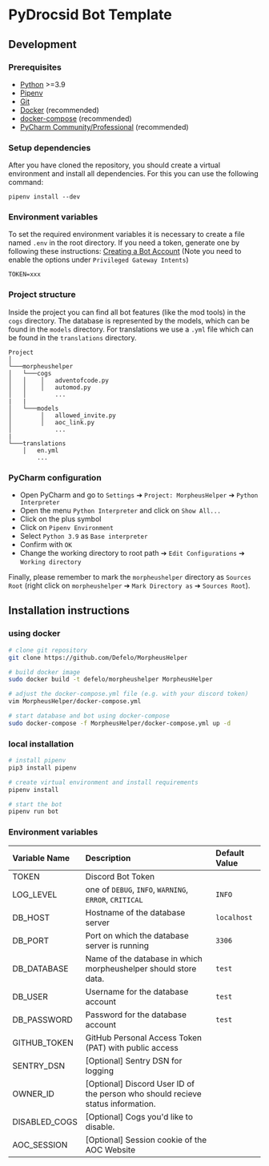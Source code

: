 # PyDrocsid Bot Template

## Development
### Prerequisites
- [Python](https://python.org/) >=3.9
- [Pipenv](https://github.com/pypa/pipenv/)
- [Git](https://git-scm.com/)
- [Docker](https://www.docker.com/) (recommended)
- [docker-compose](https://docs.docker.com/compose/) (recommended)
- [PyCharm Community/Professional](https://www.jetbrains.com/pycharm/) (recommended)

### Setup dependencies

After you have cloned the repository, you should create a virtual environment and install all dependencies. For this you can use the following command:

```
pipenv install --dev
```

### Environment variables 
To set the required environment variables it is necessary to create a file named `.env` in the root directory. If you need a token, generate one by following these instructions: [Creating a Bot Account](https://discordpy.readthedocs.io/en/latest/discord.html) (Note you need to enable the options under `Privileged Gateway Intents`)

```
TOKEN=xxx
```

### Project structure 

Inside the project you can find all bot features (like the mod tools) in the `cogs` directory. 
The database is represented by the models, which can be found in the `models` directory. 
For translations we use a `.yml` file which can be found in the `translations` directory.

```
Project
│
└───morpheushelper  
│   └───cogs
│   │    │   adventofcode.py
│   │    │   automod.py
│   │        ...
|   |
│   └───models
│        │   allowed_invite.py
│        │   aoc_link.py
│            ...
|
└───translations
    │   en.yml
        ...
```

### PyCharm configuration 

- Open PyCharm and go to `Settings` ➔ `Project: MorpheusHelper` ➔ `Python Interpreter`
- Open the menu `Python Interpreter` and click on `Show All...`
- Click on the plus symbol 
- Click on `Pipenv Environment`
- Select `Python 3.9` as `Base interpreter`
- Confirm with `OK`
- Change the working directory to root path  ➔ `Edit Configurations`  ➔ `Working directory`


Finally, please remember to mark the `morpheushelper` directory as `Sources Root` (right click on `morpheushelper` ➔ `Mark Directory as` ➔ `Sources Root`).


## Installation instructions

### using docker
```bash
# clone git repository
git clone https://github.com/Defelo/MorpheusHelper

# build docker image
sudo docker build -t defelo/morpheushelper MorpheusHelper

# adjust the docker-compose.yml file (e.g. with your discord token)
vim MorpheusHelper/docker-compose.yml

# start database and bot using docker-compose
sudo docker-compose -f MorpheusHelper/docker-compose.yml up -d
```

### local installation
```bash
# install pipenv
pip3 install pipenv

# create virtual environment and install requirements
pipenv install

# start the bot
pipenv run bot
```

### Environment variables
| Variable Name |                                   Description                                   | Default Value |
|:--------------|:--------------------------------------------------------------------------------|:--------------|
| TOKEN         | Discord Bot Token                                                               |               |
| LOG_LEVEL     | one of `DEBUG`, `INFO`, `WARNING`, `ERROR`, `CRITICAL`                          | `INFO`        |
| DB_HOST       | Hostname of the database server                                                 | `localhost`   |
| DB_PORT       | Port on which the database server is running                                    | `3306`        |
| DB_DATABASE   | Name of the database in which morpheushelper should store data.                 | `test`        |
| DB_USER       | Username for the database account                                               | `test`        |
| DB_PASSWORD   | Password for the database account                                               | `test`        |
| GITHUB_TOKEN  | GitHub Personal Access Token (PAT) with public access                           |               |
| SENTRY_DSN    | [Optional] Sentry DSN for logging                                               |               |
| OWNER_ID      | [Optional] Discord User ID of the person who should recieve status information. |               |
| DISABLED_COGS | [Optional] Cogs you'd like to disable.                                          |               |
| AOC_SESSION   | [Optional] Session cookie of the AOC Website                                    |               |
